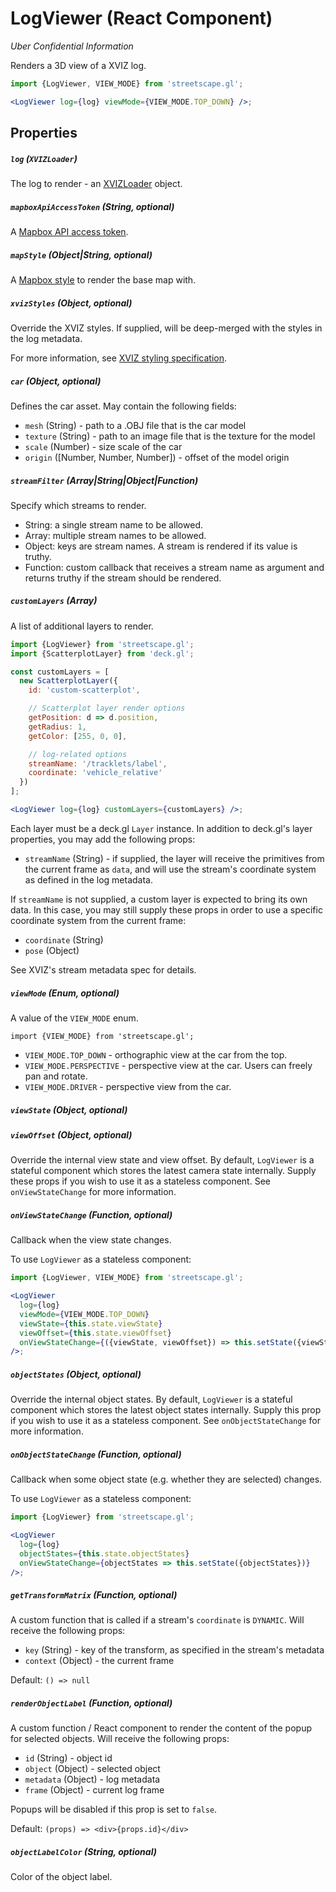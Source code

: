# LogViewer (React Component)

_Uber Confidential Information_

Renders a 3D view of a XVIZ log.

```jsx
import {LogViewer, VIEW_MODE} from 'streetscape.gl';

<LogViewer log={log} viewMode={VIEW_MODE.TOP_DOWN} />;
```

## Properties

##### `log` (`XVIZLoader`)

The log to render - an [XVIZLoader](/docs/api-reference/xviz-loader-interface.md) object.

##### `mapboxApiAccessToken` (String, optional)

A [Mapbox API access token](https://www.mapbox.com).

##### `mapStyle` (Object|String, optional)

A [Mapbox style](https://www.mapbox.com/mapbox-gl-js/api/#map) to render the base map with.

##### `xvizStyles` (Object, optional)

Override the XVIZ styles. If supplied, will be deep-merged with the styles in the log metadata.

For more information, see
[XVIZ styling specification](https://github.com/uber/xviz/blob/master/docs/protocol-schema/style-specification.md).

##### `car` (Object, optional)

Defines the car asset. May contain the following fields:

- `mesh` (String) - path to a .OBJ file that is the car model
- `texture` (String) - path to an image file that is the texture for the model
- `scale` (Number) - size scale of the car
- `origin` ([Number, Number, Number]) - offset of the model origin

##### `streamFilter` (Array|String|Object|Function)

Specify which streams to render.

- String: a single stream name to be allowed.
- Array: multiple stream names to be allowed.
- Object: keys are stream names. A stream is rendered if its value is truthy.
- Function: custom callback that receives a stream name as argument and returns truthy if the stream
  should be rendered.

##### `customLayers` (Array)

A list of additional layers to render.

```jsx
import {LogViewer} from 'streetscape.gl';
import {ScatterplotLayer} from 'deck.gl';

const customLayers = [
  new ScatterplotLayer({
    id: 'custom-scatterplot',

    // Scatterplot layer render options
    getPosition: d => d.position,
    getRadius: 1,
    getColor: [255, 0, 0],

    // log-related options
    streamName: '/tracklets/label',
    coordinate: 'vehicle_relative'
  })
];

<LogViewer log={log} customLayers={customLayers} />;
```

Each layer must be a deck.gl `Layer` instance. In addition to deck.gl's layer properties, you may
add the following props:

- `streamName` (String) - if supplied, the layer will receive the primitives from the current frame
  as `data`, and will use the stream's coordinate system as defined in the log metadata.

If `streamName` is not supplied, a custom layer is expected to bring its own data. In this case, you
may still supply these props in order to use a specific coordinate system from the current frame:

- `coordinate` (String)
- `pose` (Object)

See XVIZ's stream metadata spec for details.

##### `viewMode` (Enum, optional)

A value of the `VIEW_MODE` enum.

```
import {VIEW_MODE} from 'streetscape.gl';
```

- `VIEW_MODE.TOP_DOWN` - orthographic view at the car from the top.
- `VIEW_MODE.PERSPECTIVE` - perspective view at the car. Users can freely pan and rotate.
- `VIEW_MODE.DRIVER` - perspective view from the car.

##### `viewState` (Object, optional)

##### `viewOffset` (Object, optional)

Override the internal view state and view offset. By default, `LogViewer` is a stateful component
which stores the latest camera state internally. Supply these props if you wish to use it as a
stateless component. See `onViewStateChange` for more information.

##### `onViewStateChange` (Function, optional)

Callback when the view state changes.

To use `LogViewer` as a stateless component:

```jsx
import {LogViewer, VIEW_MODE} from 'streetscape.gl';

<LogViewer
  log={log}
  viewMode={VIEW_MODE.TOP_DOWN}
  viewState={this.state.viewState}
  viewOffset={this.state.viewOffset}
  onViewStateChange={({viewState, viewOffset}) => this.setState({viewState, viewOffset})}
/>;
```

##### `objectStates` (Object, optional)

Override the internal object states. By default, `LogViewer` is a stateful component which stores
the latest object states internally. Supply this prop if you wish to use it as a stateless
component. See `onObjectStateChange` for more information.

##### `onObjectStateChange` (Function, optional)

Callback when some object state (e.g. whether they are selected) changes.

To use `LogViewer` as a stateless component:

```jsx
import {LogViewer} from 'streetscape.gl';

<LogViewer
  log={log}
  objectStates={this.state.objectStates}
  onViewStateChange={objectStates => this.setState({objectStates})}
/>;
```

##### `getTransformMatrix` (Function, optional)

A custom function that is called if a stream's `coordinate` is `DYNAMIC`. Will receive the following
props:

- `key` (String) - key of the transform, as specified in the stream's metadata
- `context` (Object) - the current frame

Default: `() => null`

##### `renderObjectLabel` (Function, optional)

A custom function / React component to render the content of the popup for selected objects. Will
receive the following props:

- `id` (String) - object id
- `object` (Object) - selected object
- `metadata` (Object) - log metadata
- `frame` (Object) - current log frame

Popups will be disabled if this prop is set to `false`.

Default: `(props) => <div>{props.id}</div>`

##### `objectLabelColor` (String, optional)

Color of the object label.
